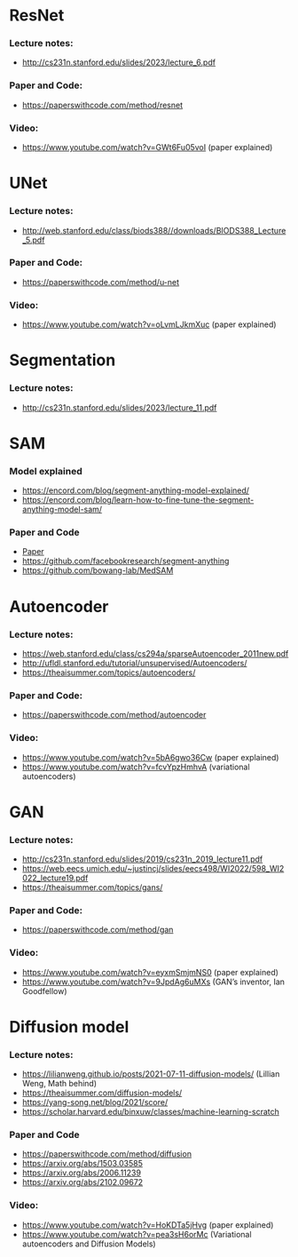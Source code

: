 # ResNet
###	Lecture notes:
- http://cs231n.stanford.edu/slides/2023/lecture_6.pdf
###	Paper and Code:
- https://paperswithcode.com/method/resnet
###	Video:
- https://www.youtube.com/watch?v=GWt6Fu05voI (paper explained)

# UNet
###	Lecture notes:
- http://web.stanford.edu/class/biods388//downloads/BIODS388_Lecture_5.pdf
###	Paper and Code:
- https://paperswithcode.com/method/u-net
###	Video:
- https://www.youtube.com/watch?v=oLvmLJkmXuc (paper explained)

# Segmentation
### Lecture notes:
- http://cs231n.stanford.edu/slides/2023/lecture_11.pdf

# SAM
### Model explained
- https://encord.com/blog/segment-anything-model-explained/
- https://encord.com/blog/learn-how-to-fine-tune-the-segment-anything-model-sam/

### Paper and Code
- [Paper](https://scontent.fsgn2-7.fna.fbcdn.net/v/t39.2365-6/10000000_900554171201033_1602411987825904100_n.pdf?_nc_cat=100&ccb=1-7&_nc_sid=3c67a6&_nc_ohc=nzeDYEM8lXEAX97Fevl&_nc_ht=scontent.fsgn2-7.fna&oh=00_AfDdA8gPzd7p-1b0LUZBo2gZXcEKqIfrjWrMkQDAtydReQ&oe=64CB4BE7)
- https://github.com/facebookresearch/segment-anything
- https://github.com/bowang-lab/MedSAM

# Autoencoder
###	Lecture notes:
- https://web.stanford.edu/class/cs294a/sparseAutoencoder_2011new.pdf
- http://ufldl.stanford.edu/tutorial/unsupervised/Autoencoders/
- https://theaisummer.com/topics/autoencoders/
###	Paper and Code:
- https://paperswithcode.com/method/autoencoder
###	Video:
- https://www.youtube.com/watch?v=5bA6gwo36Cw (paper explained)
- https://www.youtube.com/watch?v=fcvYpzHmhvA (variational autoencoders)

# GAN
###	Lecture notes:
- http://cs231n.stanford.edu/slides/2019/cs231n_2019_lecture11.pdf
- https://web.eecs.umich.edu/~justincj/slides/eecs498/WI2022/598_WI2022_lecture19.pdf
- https://theaisummer.com/topics/gans/
###	Paper and Code:
- https://paperswithcode.com/method/gan
###	Video:
- https://www.youtube.com/watch?v=eyxmSmjmNS0 (paper explained)
- https://www.youtube.com/watch?v=9JpdAg6uMXs (GAN’s inventor, Ian Goodfellow)

# Diffusion model
###	Lecture notes:
- https://lilianweng.github.io/posts/2021-07-11-diffusion-models/ (Lillian Weng, Math behind)
- https://theaisummer.com/diffusion-models/
- https://yang-song.net/blog/2021/score/
- https://scholar.harvard.edu/binxuw/classes/machine-learning-scratch
###	Paper and Code
- https://paperswithcode.com/method/diffusion
- https://arxiv.org/abs/1503.03585
- https://arxiv.org/abs/2006.11239
- https://arxiv.org/abs/2102.09672
###	Video:
- https://www.youtube.com/watch?v=HoKDTa5jHvg (paper explained)
- https://www.youtube.com/watch?v=pea3sH6orMc (Variational autoencoders and Diffusion Models)

